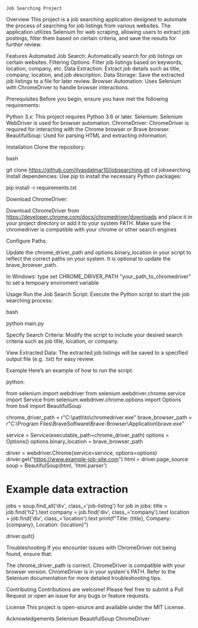                                                                                 Job Searching Project  
Overview
This project is a job searching application designed to automate the process of searching for job listings from various websites.
The application utilizes Selenium for web scraping, allowing users to extract job postings, filter them based on certain criteria, and save the results for further review.

Features
Automated Job Search: Automatically search for job listings on certain websites.
Filtering Options: Filter job listings based on keywords, location, company, etc.
Data Extraction: Extract job details such as title, company, location, and job description.
Data Storage: Save the extracted job listings to a file for later review.
Browser Automation: Uses Selenium with ChromeDriver to handle browser interactions.


Prerequisites
Before you begin, ensure you have met the following requirements:

Python 3.x: This project requires Python 3.6 or later.
Selenium: Selenium WebDriver is used for browser automation.
ChromeDriver: ChromeDriver is required for interacting with the Chrome browser or Brave browser.
BeautifulSoup: Used for parsing HTML and extracting information.

Installation
Clone the repository:

bash

git clone https://github.com/ilyasdalmar10/jobsearching.git
cd jobsearching
Install dependencies: Use pip to install the necessary Python packages:

pip install -r requirements.txt

Download ChromeDriver:

Download ChromeDriver from https://developer.chrome.com/docs/chromedriver/downloads and place it in your project directory or add it to your system PATH. 
Make sure the chromedriver is compatible with your chrome or other search engines

Configure Paths:

Update the chrome_driver_path and options.binary_location in your script to reflect the correct paths on your system.
It is optional to update the brave_browser_path.

In Windows:
type set CHROME_DRIVER_PATH "your_path_to_chromedriver" to set a tempoary enviroment variable

Usage
Run the Job Search Script: Execute the Python script to start the job searching process:

bash

python main.py

Specify Search Criteria: Modify the script to include your desired search criteria such as job title, location, or company.

View Extracted Data: The extracted job listings will be saved to a specified output file (e.g. .txt) for easy review.

Example
Here’s an example of how to run the script:

python:

from selenium import webdriver
from selenium.webdriver.chrome.service import Service
from selenium.webdriver.chrome.options import Options
from bs4 import BeautifulSoup

chrome_driver_path = r"C:\path\to\chromedriver.exe"
brave_browser_path = r"C:\Program Files\BraveSoftware\Brave-Browser\Application\brave.exe"

service = Service(executable_path=chrome_driver_path)
options = Options()
options.binary_location = brave_browser_path

driver = webdriver.Chrome(service=service, options=options)
driver.get("https://www.example-job-site.com")
html = driver.page_source
soup = BeautifulSoup(html, 'html.parser')

# Example data extraction
jobs = soup.find_all('div', class_='job-listing')
for job in jobs:
    title = job.find('h2').text
    company = job.find('div', class_='company').text
    location = job.find('div', class_='location').text
    print(f"Title: {title}, Company: {company}, Location: {location}")

driver.quit()


Troubleshooting
If you encounter issues with ChromeDriver not being found, ensure that:

The chrome_driver_path is correct.
ChromeDriver is compatible with your browser version.
ChromeDriver is in your system's PATH.
Refer to the Selenium documentation for more detailed troubleshooting tips.

Contributing
Contributions are welcome! Please feel free to submit a Pull Request or open an issue for any bugs or feature requests.

License
This project is open-source and available under the MIT License.

Acknowledgements
Selenium
BeautifulSoup
ChromeDriver
